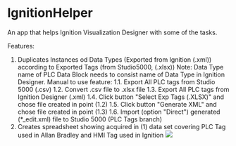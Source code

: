 # IgnitionHelper
An app that helps Ignition Visualization Designer with some of the tasks.

Features:
1. Duplicates Instances od Data Types (Exported from Ignition (.xml)) according to Exported Tags (from Studio5000, (.xlsx))
  Note: Data Type name of PLC Data Block needs to consist name of Data Type in Ignition Designer.
  Manual to use feature:
  1.1. Export All PLC tags from Studio 5000 (.csv)
  1.2. Convert .csv file to .xlsx file
  1.3. Export All PLC tags from Ignition Designer (.xml)
  1.4. Click button "Select Exp Tags (.XLSX)" and chose file created in point (1.2)
  1.5. Click button "Generate XML" and chose file created in point (1.3)
  1.6. Import (option "Direct") generated (*_edit.xml) file to Studio 5000 (PLC Tags branch)
2. Creates spreadsheet showing acquired in (1) data set covering PLC Tag used in Allan Bradley and HMI Tag used in Ignition
![](screeshots/screenshot1.png)
